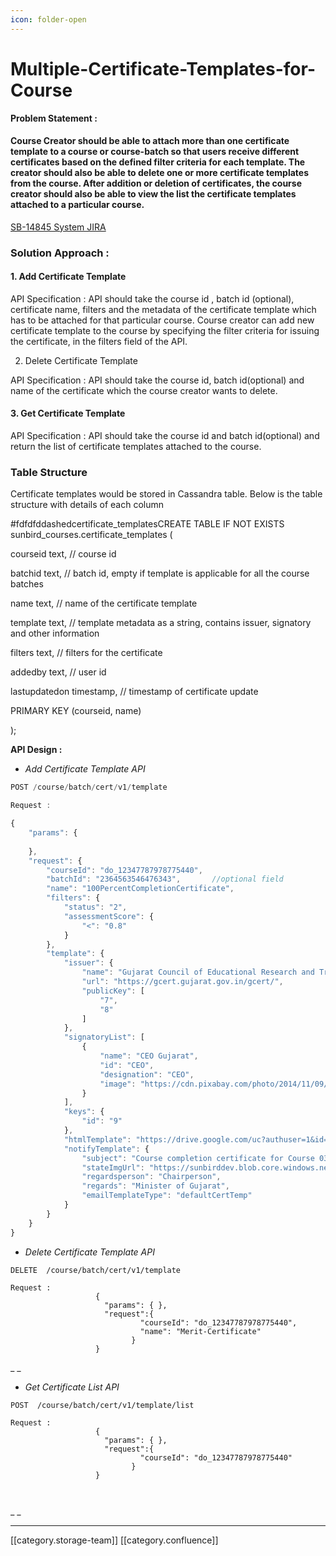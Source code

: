 ```yaml
---
icon: folder-open
---
```


# Multiple-Certificate-Templates-for-Course

**Problem Statement :**

#### Course Creator should be able to attach more than one certificate template to a course or course-batch so that users receive different certificates based on the defined filter criteria for each template. The creator should also be able to delete one or more certificate templates from the course. After addition or deletion of certificates, the course creator should also be able to view the list the certificate templates attached to a particular course.

[SB-14845 System JIRA](https://browse/SB-14845)

### Solution Approach :

#### 1. Add Certificate Template&#x20;

&#x20;      API Specification : API should take the course id , batch id (optional), certificate name, filters and the metadata of the certificate template which has to be attached for that particular course. Course creator can add new certificate template to the course by specifying  the filter criteria for issuing the certificate, in the filters field of the API.

2. Delete Certificate Template

&#x20;      API Specification : API should take the course id, batch id(optional) and  name of the certificate which the course creator wants to delete.&#x20;

#### 3. Get Certificate Template

&#x20;      API Specification : API should take the course id and  batch id(optional) and return the list of certificate templates attached to the course.

### Table Structure

Certificate templates would be stored in Cassandra table. Below is the table structure with details of each column

\#fdfdfddashedcertificate\_templatesCREATE TABLE IF NOT EXISTS sunbird\_courses.certificate\_templates (

&#x20; courseid text,  // course id

&#x20; batchid text,   // batch id, empty if template is applicable for all the course batches

&#x20; name text,  // name of the certificate template

&#x20; template text,  // template metadata as a string, contains issuer, signatory and other information

&#x20; filters text,  // filters for the certificate

&#x20; addedby text,  // user id

&#x20; lastupdatedon timestamp, // timestamp of certificate update

&#x20; PRIMARY KEY (courseid, name)

);

**API Design :**

* _Add Certificate Template API_

```js
POST /course/batch/cert/v1/template

Request :      

{
    "params": {
        
    },
    "request": {
        "courseId": "do_12347787978775440",
        "batchId": "2364563546476343",       //optional field
        "name": "100PercentCompletionCertificate",
        "filters": {
            "status": "2",
            "assessmentScore": {
                "<": "0.8"
            }
        },
        "template": {
            "issuer": {
                "name": "Gujarat Council of Educational Research and Training",
                "url": "https://gcert.gujarat.gov.in/gcert/",
                "publicKey": [
                    "7",
                    "8"
                ]
            },
            "signatoryList": [
                {
                    "name": "CEO Gujarat",
                    "id": "CEO",
                    "designation": "CEO",
                    "image": "https://cdn.pixabay.com/photo/2014/11/09/08/06/signature-523237__340.jpg"
                }
            ],
            "keys": {
                "id": "9"
            },
            "htmlTemplate": "https://drive.google.com/uc?authuser=1&id=1ryB71i0Oqn2c3aqf9N6Lwvet-MZKytoM&export=download",
            "notifyTemplate": {
                "subject": "Course completion certificate for Course 03092019 Course",
                "stateImgUrl": "https://sunbirddev.blob.core.windows.net/orgemailtemplate/img/File-0128212938260643843.png",
                "regardsperson": "Chairperson",
                "regards": "Minister of Gujarat",
                "emailTemplateType": "defaultCertTemp"
            }
        }
    }   
}     
```

* _Delete  Certificate Template API_

```
DELETE  /course/batch/cert/v1/template

Request : 
                   {
                     "params": { },
                     "request":{
                             "courseId": "do_12347787978775440",
                             "name": "Merit-Certificate"
                           }
                   }
```

\_             \_

* _Get Certificate List API_

```
POST  /course/batch/cert/v1/template/list
  
Request : 
                   {
                     "params": { },
                     "request":{
                             "courseId": "do_12347787978775440" 
                           }
                   }



```

\_      \_

&#x20;    &#x20;

***

\[\[category.storage-team]] \[\[category.confluence]]
